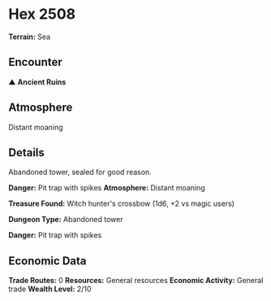 # Hex 2508

**Terrain:** Sea

## Encounter
▲ **Ancient Ruins**

## Atmosphere
Distant moaning

## Details
Abandoned tower, sealed for good reason.

**Danger:** Pit trap with spikes
**Atmosphere:** Distant moaning

**Treasure Found:** Witch hunter's crossbow (1d6, +2 vs magic users)


**Dungeon Type:** Abandoned tower

**Danger:** Pit trap with spikes

## Economic Data
**Trade Routes:** 0
**Resources:** General resources
**Economic Activity:** General trade
**Wealth Level:** 2/10
